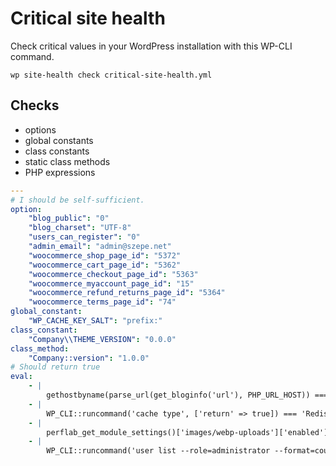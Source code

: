 # Critical site health

Check critical values in your WordPress installation with this WP-CLI command.

```shell
wp site-health check critical-site-health.yml
```

## Checks

- options
- global constants
- class constants
- static class methods
- PHP expressions

```yaml
---
# I should be self-sufficient.
option:
    "blog_public": "0"
    "blog_charset": "UTF-8"
    "users_can_register": "0"
    "admin_email": "admin@szepe.net"
    "woocommerce_shop_page_id": "5372"
    "woocommerce_cart_page_id": "5362"
    "woocommerce_checkout_page_id": "5363"
    "woocommerce_myaccount_page_id": "15"
    "woocommerce_refund_returns_page_id": "5364"
    "woocommerce_terms_page_id": "74"
global_constant:
    "WP_CACHE_KEY_SALT": "prefix:"
class_constant:
    "Company\\THEME_VERSION": "0.0.0"
class_method:
    "Company::version": "1.0.0"
# Should return true
eval:
    - |
        gethostbyname(parse_url(get_bloginfo('url'), PHP_URL_HOST)) === shell_exec('hostname -i')
    - |
        WP_CLI::runcommand('cache type', ['return' => true]) === 'Redis'
    - |
        perflab_get_module_settings()['images/webp-uploads']['enabled'] === '1'
    - |
        WP_CLI::runcommand('user list --role=administrator --format=count', ['return' => true]) === '1'
```
